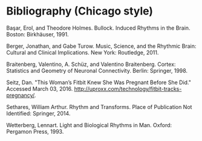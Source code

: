 # Bibliography (Chicago style)

Başar, Erol, and Theodore Holmes. Bullock. Induced Rhythms in the Brain. Boston: Birkhäuser, 1991.

Berger, Jonathan, and Gabe Turow. Music, Science, and the Rhythmic Brain: Cultural and Clinical Implications. New York: Routledge, 2011.

Braitenberg, Valentino, A. Schüz, and Valentino Braitenberg. Cortex: Statistics and Geometry of Neuronal Connectivity. Berlin: Springer, 1998.
 
Seitz, Dan. "This Woman’s Fitbit Knew She Was Pregnant Before She Did." Accessed March 03, 2016. http://uproxx.com/technology/fitbit-tracks-pregnancy/. 

Sethares, William Arthur. Rhythm and Transforms. Place of Publication Not Identified: Springer, 2014.

Wetterberg, Lennart. Light and Biological Rhythms in Man. Oxford: Pergamon Press, 1993.
